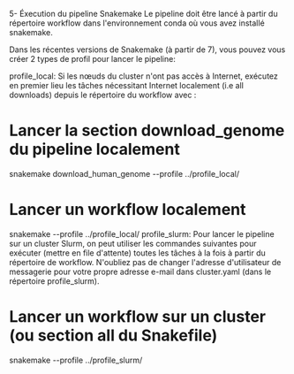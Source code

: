 5- Éxecution du pipeline Snakemake
Le pipeline doit être lancé à partir du répertoire workflow dans l'environnement conda où vous avez installé snakemake.

Dans les récentes versions de Snakemake (à partir de 7), vous pouvez vous créer 2 types de profil pour lancer le pipeline:

profile_local: Si les nœuds du cluster n'ont pas accès à Internet, exécutez en premier lieu les tâches nécessitant Internet localement (i.e all downloads) depuis le répertoire du workflow avec :
# Lancer la section download_genome du pipeline localement
snakemake download_human_genome --profile ../profile_local/
# Lancer un workflow localement
snakemake --profile ../profile_local/ 
profile_slurm: Pour lancer le pipeline sur un cluster Slurm, on peut utiliser les commandes suivantes pour exécuter (mettre en file d'attente) toutes les tâches à la fois à partir du répertoire de workflow. N'oubliez pas de changer l'adresse d'utilisateur de messagerie pour votre propre adresse e-mail dans cluster.yaml (dans le répertoire profile_slurm).
# Lancer un workflow sur un cluster (ou section all du Snakefile)
snakemake --profile ../profile_slurm/

